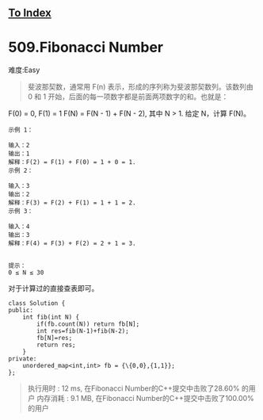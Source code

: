 [To Index](/index.md)
---
# 509.Fibonacci Number
难度:Easy
> 斐波那契数，通常用 F(n) 表示，形成的序列称为斐波那契数列。该数列由 0 和 1 开始，后面的每一项数字都是前面两项数字的和。也就是：

F(0) = 0,   F(1) = 1
F(N) = F(N - 1) + F(N - 2), 其中 N > 1.
给定 N，计算 F(N)。

 

```
示例 1：

输入：2
输出：1
解释：F(2) = F(1) + F(0) = 1 + 0 = 1.
示例 2：

输入：3
输出：2
解释：F(3) = F(2) + F(1) = 1 + 1 = 2.
示例 3：

输入：4
输出：3
解释：F(4) = F(3) + F(2) = 2 + 1 = 3.
 

提示：
0 ≤ N ≤ 30
```
对于计算过的直接查表即可。

```
class Solution {
public:
    int fib(int N) {
        if(fb.count(N)) return fb[N];
        int res=fib(N-1)+fib(N-2);
        fb[N]=res;
        return res;
    }
private:
    unordered_map<int,int> fb = {\{0,0},{1,1}};
};
```
> 执行用时 : 12 ms, 在Fibonacci Number的C++提交中击败了28.60% 的用户
内存消耗 : 9.1 MB, 在Fibonacci Number的C++提交中击败了100.00% 的用户


